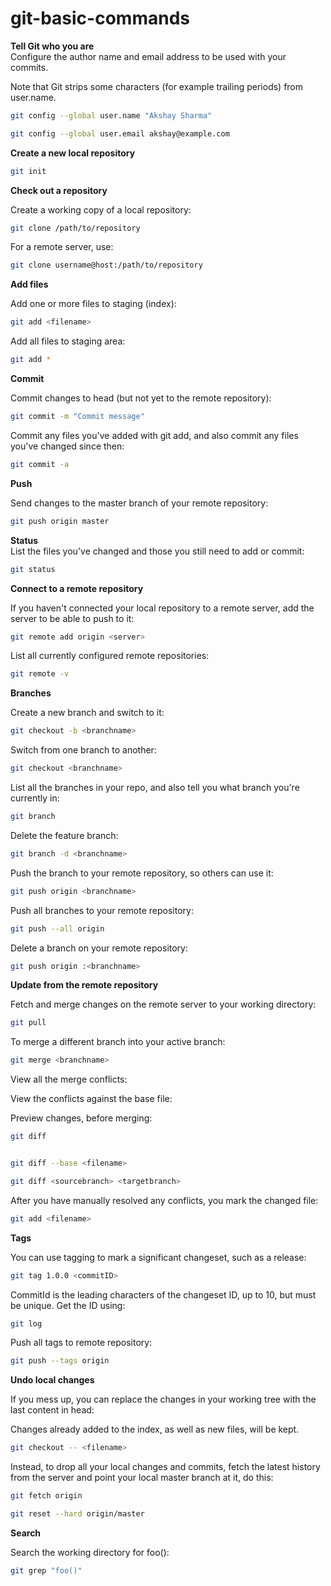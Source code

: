 # git-basic-commands

**Tell Git who you are**	
Configure the author name and email address to be used with your commits.

Note that Git strips some characters (for example trailing periods) from user.name.
```bash
git config --global user.name "Akshay Sharma"

git config --global user.email akshay@example.com
```
**Create a new local repository**

```bash 	
git init
```

**Check out a repository**

Create a working copy of a local repository:
```bash
git clone /path/to/repository
```
For a remote server, use:	

```bash
git clone username@host:/path/to/repository
```

**Add files**

Add one or more files to staging (index):	
```bash
git add <filename>
```
Add all files to staging area:
```bash
git add *
```

**Commit**

Commit changes to head (but not yet to the remote repository):	
```bash
git commit -m "Commit message"
```
Commit any files you've added with git add, and also commit any files you've changed since then:	
```bash
git commit -a
```

**Push**

Send changes to the master branch of your remote repository:	
```bash
git push origin master
```
**Status**	
List the files you've changed and those you still need to add or commit:	
```bash
git status
```
**Connect to a remote repository**

If you haven't connected your local repository to a remote server, add the server to be able to push to it:

```bash
git remote add origin <server>
```

List all currently configured remote repositories:	
```bash
git remote -v
```

**Branches**

Create a new branch and switch to it:	
```bash
git checkout -b <branchname>
```
Switch from one branch to another:	
```bash
git checkout <branchname>
```
List all the branches in your repo, and also tell you what branch you're currently in:	
```bash
git branch
```
Delete the feature branch:	
```bash
git branch -d <branchname>
```
Push the branch to your remote repository, so others can use it:	
```bash
git push origin <branchname>
```
Push all branches to your remote repository:	
```bash
git push --all origin
```
Delete a branch on your remote repository:	
```bash
git push origin :<branchname>
```
**Update from the remote repository**

 

Fetch and merge changes on the remote server to your working directory:	
```bash
git pull
```
To merge a different branch into your active branch:	
```bash
git merge <branchname>
```
View all the merge conflicts:

View the conflicts against the base file:

Preview changes, before merging:
```bash
git diff


git diff --base <filename>

git diff <sourcebranch> <targetbranch>
```
After you have manually resolved any conflicts, you mark the changed file:	
```bash
git add <filename>
```
**Tags**

You can use tagging to mark a significant changeset, such as a release:	
```bash
git tag 1.0.0 <commitID>
```
CommitId is the leading characters of the changeset ID, up to 10, but must be unique. Get the ID using:	
```bash
git log
```
Push all tags to remote repository:	
```bash
git push --tags origin
```

**Undo local changes**

If you mess up, you can replace the changes in your working tree with the last content in head:

Changes already added to the index, as well as new files, will be kept.
```bash
git checkout -- <filename>
```

Instead, to drop all your local changes and commits, fetch the latest history from the server and point your local master branch at it, do this:	
```bash
git fetch origin

git reset --hard origin/master
```
**Search**

Search the working directory for foo():
```bash
git grep "foo()"
```
